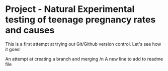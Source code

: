 # Project - Natural Experimental testing of teenage pregnancy rates and causes

This is a first attempt at trying out Git/Github version control. Let's see how it goes!

An attempt at creating a branch and merging
/n A new line to add to readme file
